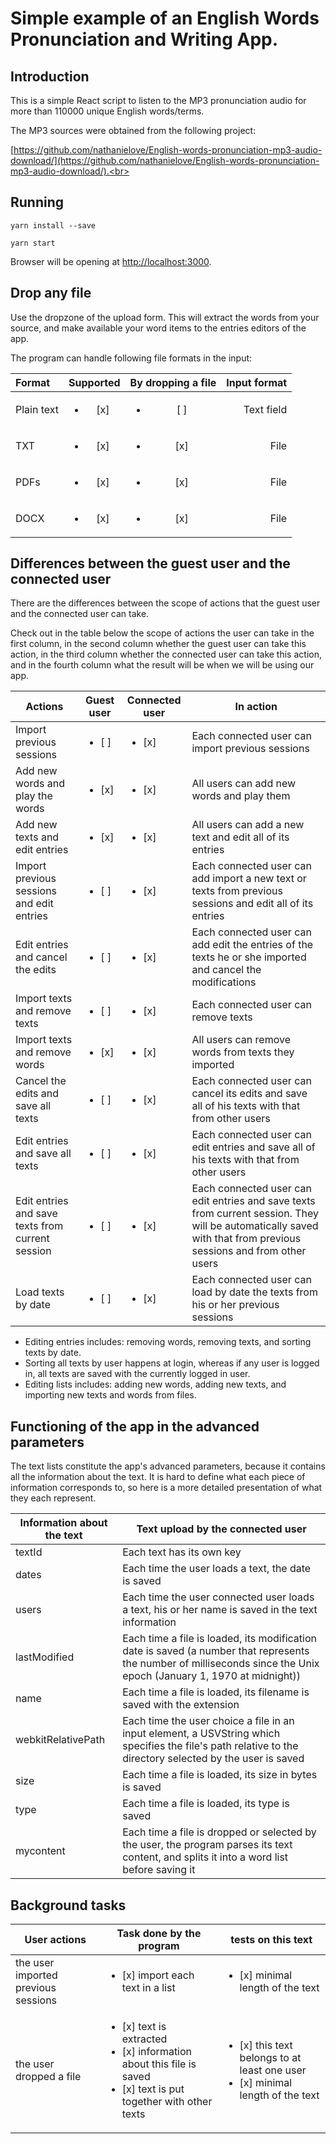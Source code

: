 # Simple example of an English Words Pronunciation and Writing App.


## Introduction

This is a simple React script to listen to the MP3 pronunciation audio for more than 110000 unique English words/terms. 

The MP3 sources were obtained from the following project: 

[https://github.com/nathanielove/English-words-pronunciation-mp3-audio-download/](https://github.com/nathanielove/English-words-pronunciation-mp3-audio-download/).<br>

## Running

```
yarn install --save

yarn start
```

Browser will be opening at [http://localhost:3000](http://localhost:3000).<br>

## Drop any file

Use the dropzone of the upload form.
This will extract the words from your source, and make available your word items to the entries editors of the app.

The program can handle following file formats in the input:

| Format     | Supported          | By dropping a file | Input format | 
|:------------|:--------------------:|:--------------------:|--------------:|
| Plain text | <ul><li>[x] </li></ul> | <ul><li>[ ] </li> | Text field | 
| TXT       | <ul><li>[x] </li></ul> | <ul><li>[x] </li></ul> | File         | 
| PDFs       | <ul><li>[x] </li></ul> | <ul><li>[x] </li></ul> | File         |  
| DOCX       | <ul><li>[x] </li></ul> | <ul><li>[x] </li></ul> | File         | 

## Differences between the guest user and the connected user

There are the differences between the scope of actions that the guest user and the connected user can take.

Check out in the table below the scope of actions the user can take in the first column, in the second column whether the guest user can take this action, in the third column whether the connected user can take this action, and in the fourth column what the result will be when we will be using our app.


| Actions | Guest user | Connected user | In action |
|---|---|---|---|
| Import previous sessions | <ul><li>[ ] </li></ul> | <ul><li>[x] </li></ul> | Each connected user can import previous sessions |
| Add new words and play the words | <ul><li>[x] </li></ul> | <ul><li>[x] </li></ul> | All users can add new words and play them | 
| Add new texts and edit entries | <ul><li>[x] </li></ul> | <ul><li>[x] </li></ul> | All users can add a new text and edit all of its entries  | 
| Import previous sessions and edit entries | <ul><li>[ ] </li></ul> | <ul><li>[x] </li></ul> | Each connected user can add import a new text or texts from previous sessions and edit all of its entries |
| Edit entries and cancel the edits | <ul><li>[ ] </li></ul> | <ul><li>[x] </li></ul> | Each connected user can add edit the entries of the texts he or she imported and cancel the modifications | 
| Import texts and remove texts | <ul><li>[ ] </li></ul> | <ul><li>[x] </li></ul> | Each connected user can remove texts | 
| Import texts and remove words | <ul><li>[x] </li></ul> | <ul><li>[x] </li></ul> | All users can remove words from texts they imported | 
| Cancel the edits and save all texts | <ul><li>[ ] </li></ul> | <ul><li>[x] </li></ul> | Each connected user can cancel its edits and save all of his texts with that from other users | 
| Edit entries and save all texts | <ul><li>[ ] </li></ul> | <ul><li>[x] </li></ul> | Each connected user can edit entries and save all of his texts with that from other users | 
| Edit entries and save texts from current session | <ul><li>[ ] </li></ul> | <ul><li>[x] </li></ul> | Each connected user can edit entries and save texts from current session. They will be automatically saved with that from previous sessions and from other users | 
| Load texts by date | <ul><li>[ ] </li></ul> | <ul><li>[x] </li></ul> | Each connected user can load by date the texts from his or her previous sessions | 

- Editing entries includes: removing words, removing texts, and sorting texts by date.
- Sorting all texts by user happens at login, whereas if any user is logged in, all texts are saved with the currently logged in user.
- Editing lists includes: adding new words, adding new texts, and importing new texts and words from files.

## Functioning of the app in the advanced parameters

The text lists constitute the app's advanced parameters, because it contains all the information about the text. It is hard to define what each piece of information corresponds to, so here is a more detailed presentation of what they each represent.

| Information about the text | Text upload by the connected user | 
|---|---|
| textId | Each text has its own key | 
| dates | Each time the user loads a text, the date is saved | 
| users | Each time the user connected user loads a text, his or her name is saved in the text information | 
| lastModified | Each time a file is loaded, its modification date is saved (a number that represents the number of milliseconds since the Unix epoch (January 1, 1970 at midnight)) | 
| name | Each time a file is loaded, its filename is saved with the extension | 
| webkitRelativePath | Each time the user choice a file in an input element, a USVString which specifies the file's path relative to the directory selected by the user is saved | 
| size | Each time a file is loaded, its size in bytes is saved | 
| type | Each time a file is loaded, its type is saved | 
| mycontent | Each time a file is dropped or selected by the user, the program parses its text content, and splits it into a word list before saving it | | 

## Background tasks

| User actions | Task done by the program | tests on this text |
|---|---|---|
| the user imported previous sessions | <ul><li>[x] import each text in a list</li></ul> | <ul><li>[x] minimal length of the text</li></ul> |
| the user dropped a file | <ul><li>[x] text is extracted</li><li>[x] information about this file is saved</li><li>[x] text is put together with other texts</li></ul> | <ul><li>[x] this text belongs to at least one user</li><li>[x] minimal length of the text</li></ul> | 
